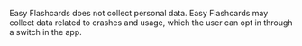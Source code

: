 Easy Flashcards does not collect personal data. Easy Flashcards may collect data related to crashes and usage, which the user can opt in through a switch in the app.
